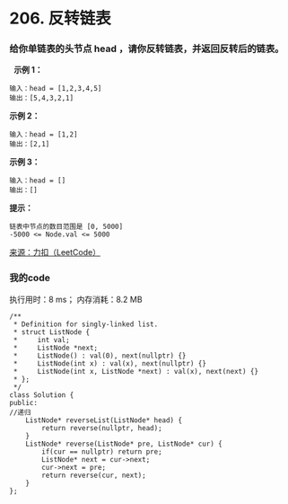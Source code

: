# 206. 反转链表
### 给你单链表的头节点 head ，请你反转链表，并返回反转后的链表。
 
**示例 1：**
```
输入：head = [1,2,3,4,5]
输出：[5,4,3,2,1]
```
**示例 2：**
```
输入：head = [1,2]
输出：[2,1]
```
**示例 3：**
```
输入：head = []
输出：[]
```

**提示：**
```
链表中节点的数目范围是 [0, 5000]
-5000 <= Node.val <= 5000
```
[来源：力扣（LeetCode）](https://leetcode-cn.com/problems/reverse-linked-list)
### 我的code
执行用时：8 ms； 内存消耗：8.2 MB
```
/**
 * Definition for singly-linked list.
 * struct ListNode {
 *     int val;
 *     ListNode *next;
 *     ListNode() : val(0), next(nullptr) {}
 *     ListNode(int x) : val(x), next(nullptr) {}
 *     ListNode(int x, ListNode *next) : val(x), next(next) {}
 * };
 */
class Solution {
public:
//递归
    ListNode* reverseList(ListNode* head) {
        return reverse(nullptr, head);
    }
    ListNode* reverse(ListNode* pre, ListNode* cur) {
        if(cur == nullptr) return pre;
        ListNode* next = cur->next;
        cur->next = pre;
        return reverse(cur, next);
    }
};
```
